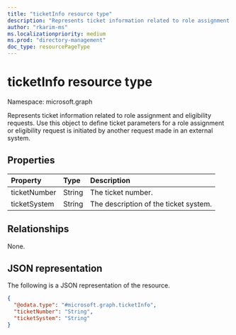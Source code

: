 ```yaml
---
title: "ticketInfo resource type"
description: "Represents ticket information related to role assignment and eligibility requests."
author: "rkarim-ms"
ms.localizationpriority: medium
ms.prod: "directory-management"
doc_type: resourcePageType
---
```


# ticketInfo resource type

Namespace: microsoft.graph

Represents ticket information related to role assignment and eligibility requests. Use this object to define ticket parameters for a role assignment or eligibility request is initiated by another request made in an external system.

## Properties
|Property|Type|Description|
|:---|:---|:---|
|ticketNumber|String|The ticket number.|
|ticketSystem|String|The description of the ticket system.|

## Relationships
None.

## JSON representation
The following is a JSON representation of the resource.
<!-- {
  "blockType": "resource",
  "@odata.type": "microsoft.graph.ticketInfo"
}
-->
``` json
{
  "@odata.type": "#microsoft.graph.ticketInfo",
  "ticketNumber": "String",
  "ticketSystem": "String"
}
```

